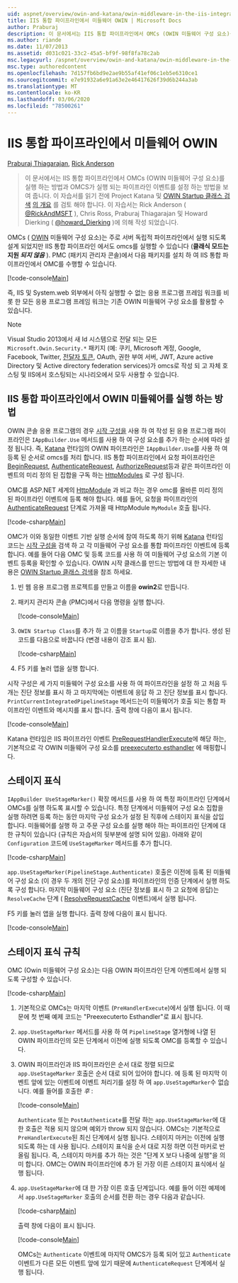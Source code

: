 ```yaml
---
uid: aspnet/overview/owin-and-katana/owin-middleware-in-the-iis-integrated-pipeline
title: IIS 통합 파이프라인에서 미들웨어 OWIN | Microsoft Docs
author: Praburaj
description: 이 문서에서는 IIS 통합 파이프라인에서 OMCs (OWIN 미들웨어 구성 요소)를 실행 하는 방법과 OMCS가 실행 되는 파이프라인 이벤트를 설정 하는 방법을 보여 줍니다. ...
ms.author: riande
ms.date: 11/07/2013
ms.assetid: d031c021-33c2-45a5-bf9f-98f8fa78c2ab
msc.legacyurl: /aspnet/overview/owin-and-katana/owin-middleware-in-the-iis-integrated-pipeline
msc.type: authoredcontent
ms.openlocfilehash: 7d157fb6bd9e2ae9b55af41ef06c1eb5e6310ce1
ms.sourcegitcommit: e7e91932a6e91a63e2e46417626f39d6b244a3ab
ms.translationtype: MT
ms.contentlocale: ko-KR
ms.lasthandoff: 03/06/2020
ms.locfileid: "78500261"
---
```

# <a name="owin-middleware-in-the-iis-integrated-pipeline"></a>IIS 통합 파이프라인에서 미들웨어 OWIN

[Praburaj Thiagarajan](https://github.com/Praburaj), [Rick Anderson](https://twitter.com/RickAndMSFT)

> 이 문서에서는 IIS 통합 파이프라인에서 OMCs (OWIN 미들웨어 구성 요소)를 실행 하는 방법과 OMCS가 실행 되는 파이프라인 이벤트를 설정 하는 방법을 보여 줍니다. 이 자습서를 읽기 전에 Project Katana 및 [OWIN Startup 클래스 검색](owin-startup-class-detection.md) [의 개요](an-overview-of-project-katana.md) 를 검토 해야 합니다. 이 자습서는 Rick Anderson ( [@RickAndMSFT](https://twitter.com/#!/RickAndMSFT) ), Chris Ross, Praburaj Thiagarajan 및 Howard Dierking ( [@howard\_Dierking](https://twitter.com/howard_dierking) )에 의해 작성 되었습니다.

OMCs ( [OWIN](an-overview-of-project-katana.md) 미들웨어 구성 요소)는 주로 서버 독립적 파이프라인에서 실행 되도록 설계 되었지만 IIS 통합 파이프라인 에서도 omcs를 실행할 수 있습니다 (**클래식 모드는 지원 *되지 않음*** ). PMC (패키지 관리자 콘솔)에서 다음 패키지를 설치 하 여 IIS 통합 파이프라인에서 OMC를 수행할 수 있습니다.

[!code-console[Main](owin-middleware-in-the-iis-integrated-pipeline/samples/sample1.cmd)]

즉, IIS 및 System.web 외부에서 아직 실행할 수 없는 응용 프로그램 프레임 워크를 비롯 한 모든 응용 프로그램 프레임 워크는 기존 OWIN 미들웨어 구성 요소를 활용할 수 있습니다. 

> [!NOTE]
> Visual Studio 2013에서 새 Id 시스템으로 전달 되는 모든 `Microsoft.Owin.Security.*` 패키지 (예: 쿠키, Microsoft 계정, Google, Facebook, Twitter, [전달자 토큰](http://self-issued.info/docs/draft-ietf-oauth-v2-bearer.html), OAuth, 권한 부여 서버, JWT, Azure active Directory 및 Active directory federation services)가 omcs로 작성 되 고 자체 호스팅 및 IIS에서 호스팅되는 시나리오에서 모두 사용할 수 있습니다.

## <a name="how-owin-middleware-executes-in-the-iis-integrated-pipeline"></a>IIS 통합 파이프라인에서 OWIN 미들웨어를 실행 하는 방법

OWIN 콘솔 응용 프로그램의 경우 [시작 구성을](owin-startup-class-detection.md) 사용 하 여 작성 된 응용 프로그램 파이프라인은 `IAppBuilder.Use` 메서드를 사용 하 여 구성 요소를 추가 하는 순서에 따라 설정 됩니다. 즉, [Katana](an-overview-of-project-katana.md) 런타임의 OWIN 파이프라인은 `IAppBuilder.Use`를 사용 하 여 등록 된 순서로 omcs를 처리 합니다. IIS 통합 파이프라인에서 요청 파이프라인은 [BeginRequest](https://msdn.microsoft.com/library/system.web.httpapplication.beginrequest.aspx), [AuthenticateRequest](https://msdn.microsoft.com/library/system.web.httpapplication.authenticaterequest.aspx), [AuthorizeRequest](https://msdn.microsoft.com/library/system.web.httpapplication.authorizerequest.aspx)등과 같은 파이프라인 이벤트의 미리 정의 된 집합을 구독 하는 [HttpModules](https://msdn.microsoft.com/library/ms178468(v=vs.85).aspx) 로 구성 됩니다.

OMC를 ASP.NET 세계의 [HttpModule](https://msdn.microsoft.com/library/zec9k340(v=vs.85).aspx) 과 비교 하는 경우 omc를 올바른 미리 정의 된 파이프라인 이벤트에 등록 해야 합니다. 예를 들어, 요청을 파이프라인의 [AuthenticateRequest](https://msdn.microsoft.com/library/system.web.httpapplication.authenticaterequest.aspx) 단계로 가져올 때 HttpModule `MyModule` 호출 됩니다.

[!code-csharp[Main](owin-middleware-in-the-iis-integrated-pipeline/samples/sample2.cs?highlight=10)]

OMC가 이와 동일한 이벤트 기반 실행 순서에 참여 하도록 하기 위해 [Katana](an-overview-of-project-katana.md) 런타임 코드는 [시작 구성을](owin-startup-class-detection.md) 검색 하 고 각 미들웨어 구성 요소를 통합 파이프라인 이벤트에 등록 합니다. 예를 들어 다음 OMC 및 등록 코드를 사용 하 여 미들웨어 구성 요소의 기본 이벤트 등록을 확인할 수 있습니다. OWIN 시작 클래스를 만드는 방법에 대 한 자세한 내용은 [OWIN Startup 클래스 검색](owin-startup-class-detection.md)을 참조 하세요.

1. 빈 웹 응용 프로그램 프로젝트를 만들고 이름을 **owin2**로 만듭니다.
2. 패키지 관리자 콘솔 (PMC)에서 다음 명령을 실행 합니다. 

    [!code-console[Main](owin-middleware-in-the-iis-integrated-pipeline/samples/sample3.cmd)]
3. `OWIN Startup Class`를 추가 하 고 이름을 `Startup`로 이름을 추가 합니다. 생성 된 코드를 다음으로 바꿉니다 (변경 내용이 강조 표시 됨).  

    [!code-csharp[Main](owin-middleware-in-the-iis-integrated-pipeline/samples/sample4.cs?highlight=5-7,15-36)]
4. F5 키를 눌러 앱을 실행 합니다.

시작 구성은 세 가지 미들웨어 구성 요소를 사용 하 여 파이프라인을 설정 하 고 처음 두 개는 진단 정보를 표시 하 고 마지막에는 이벤트에 응답 하 고 진단 정보를 표시 합니다. `PrintCurrentIntegratedPipelineStage` 메서드는이 미들웨어가 호출 되는 통합 파이프라인 이벤트와 메시지를 표시 합니다. 출력 창에 다음이 표시 됩니다.

[!code-console[Main](owin-middleware-in-the-iis-integrated-pipeline/samples/sample5.cmd)]

Katana 런타임은 IIS 파이프라인 이벤트 [PreRequestHandlerExecute](https://msdn.microsoft.com/library/system.web.httpapplication.prerequesthandlerexecute.aspx)에 해당 하는, 기본적으로 각 OWIN 미들웨어 구성 요소를 [preexecuterto esthandler](https://msdn.microsoft.com/library/system.web.httpapplication.prerequesthandlerexecute.aspx) 에 매핑합니다.

## <a name="stage-markers"></a>스테이지 표식

`IAppBuilder UseStageMarker()` 확장 메서드를 사용 하 여 특정 파이프라인 단계에서 OMCs를 실행 하도록 표시할 수 있습니다. 특정 단계에서 미들웨어 구성 요소 집합을 실행 하려면 등록 하는 동안 마지막 구성 요소가 설정 된 직후에 스테이지 표식을 삽입 합니다. 미들웨어를 실행 하 고 주문 구성 요소를 실행 해야 하는 파이프라인 단계에 대 한 규칙이 있습니다 (규칙은 자습서의 뒷부분에 설명 되어 있음). 아래와 같이 `Configuration` 코드에 `UseStageMarker` 메서드를 추가 합니다.

[!code-csharp[Main](owin-middleware-in-the-iis-integrated-pipeline/samples/sample6.cs?highlight=13,19)]

`app.UseStageMarker(PipelineStage.Authenticate)` 호출은 이전에 등록 된 미들웨어 구성 요소 (이 경우 두 개의 진단 구성 요소)를 파이프라인의 인증 단계에서 실행 하도록 구성 합니다. 마지막 미들웨어 구성 요소 (진단 정보를 표시 하 고 요청에 응답)는 `ResolveCache` 단계 ( [ResolveRequestCache](https://msdn.microsoft.com/library/system.web.httpapplication.resolverequestcache.aspx) 이벤트)에서 실행 됩니다.

F5 키를 눌러 앱을 실행 합니다. 출력 창에 다음이 표시 됩니다.

[!code-console[Main](owin-middleware-in-the-iis-integrated-pipeline/samples/sample7.cmd)]

## <a name="stage-marker-rules"></a>스테이지 표식 규칙

OMC (Owin 미들웨어 구성 요소)는 다음 OWIN 파이프라인 단계 이벤트에서 실행 되도록 구성할 수 있습니다.

[!code-csharp[Main](owin-middleware-in-the-iis-integrated-pipeline/samples/sample8.cs)]

1. 기본적으로 OMCs는 마지막 이벤트 (`PreHandlerExecute`)에서 실행 됩니다. 이 때문에 첫 번째 예제 코드는 "Preexecuterto Esthandler"로 표시 됩니다.
2. `app.UseStageMarker` 메서드를 사용 하 여 `PipelineStage` 열거형에 나열 된 OWIN 파이프라인의 모든 단계에서 이전에 실행 되도록 OMC를 등록할 수 있습니다.
3. OWIN 파이프라인과 IIS 파이프라인은 순서 대로 정렬 되므로 `app.UseStageMarker` 호출은 순서 대로 되어 있어야 합니다. 에 등록 된 마지막 이벤트 앞에 있는 이벤트에 이벤트 처리기를 설정 하 여 `app.UseStageMarker`수 없습니다. 예를 들어를 호출한 *후* :

    [!code-console[Main](owin-middleware-in-the-iis-integrated-pipeline/samples/sample9.cmd)]

   `Authenticate` 또는 `PostAuthenticate`를 전달 하는 `app.UseStageMarker`에 대 한 호출은 적용 되지 않으며 예외가 throw 되지 않습니다. OMCs는 기본적으로 `PreHandlerExecute`된 최신 단계에서 실행 됩니다. 스테이지 마커는 이전에 실행 되도록 하는 데 사용 됩니다. 스테이지 표식을 순서 대로 지정 하면 이전 마커로 반올림 됩니다. 즉, 스테이지 마커를 추가 하는 것은 "단계 X 보다 나중에 실행"을 의미 합니다. OMC는 OWIN 파이프라인에 추가 된 가장 이른 스테이지 표식에서 실행 됩니다.
4. `app.UseStageMarker`에 대 한 가장 이른 호출 단계입니다. 예를 들어 이전 예제에서 `app.UseStageMarker` 호출의 순서를 전환 하는 경우 다음과 같습니다.

    [!code-csharp[Main](owin-middleware-in-the-iis-integrated-pipeline/samples/sample10.cs?highlight=13,19)]

   출력 창에 다음이 표시 됩니다. 

    [!code-console[Main](owin-middleware-in-the-iis-integrated-pipeline/samples/sample11.cmd)]

   OMCs는 `Authenticate` 이벤트에 마지막 OMCS가 등록 되어 있고 `Authenticate` 이벤트가 다른 모든 이벤트 앞에 있기 때문에 `AuthenticateRequest` 단계에서 실행 됩니다.

